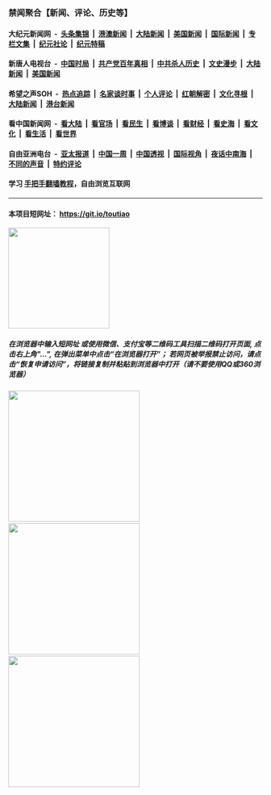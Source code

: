 ### 禁闻聚合【新闻、评论、历史等】

#### 大纪元新闻网 &nbsp;-&nbsp; [头条集锦](indexes/E头条集锦.md?t=02070233) &nbsp;|&nbsp; [港澳新闻](indexes/E港澳新闻.md?t=02070233)  &nbsp;|&nbsp; [大陆新闻](indexes/E大陆新闻.md?t=02070233) &nbsp;|&nbsp; [美国新闻](indexes/E美国新闻.md?t=02070233) &nbsp;|&nbsp; [国际新闻](indexes/E国际新闻.md?t=02070233) &nbsp;|&nbsp; [专栏文集](indexes/E专栏文集.md?t=02070233) &nbsp;|&nbsp; [纪元社论](indexes/E纪元社论.md?t=02070233) &nbsp;|&nbsp; [纪元特稿](indexes/E纪元特稿.md?t=02070233) 

#### 新唐人电视台 &nbsp;-&nbsp; [中国时局](indexes/N中国时局.md?t=02070233) &nbsp;|&nbsp; [共产党百年真相](indexes/N共产党百年真相.md?t=02070233) &nbsp;|&nbsp; [中共杀人历史](indexes/N中共杀人历史.md?t=02070233) &nbsp;|&nbsp; [文史漫步](indexes/N文史漫步.md?t=02070233) &nbsp;|&nbsp; [大陆新闻](indexes/N大陆新闻.md?t=02070233) &nbsp;|&nbsp; [美国新闻](indexes/N美国新闻.md?t=02070233)

#### 希望之声SOH &nbsp;-&nbsp; [热点追踪](indexes/H热点追踪.md?t=02070233) &nbsp;|&nbsp; [名家谈时事](indexes/H名家谈时事.md?t=02070233) &nbsp;|&nbsp; [个人评论](indexes/H个人评论.md?t=02070233)  &nbsp;|&nbsp; [红朝解密](indexes/H红朝解密.md?t=02070233) &nbsp;|&nbsp; [文化寻根](indexes/H文化寻根.md?t=02070233) &nbsp;|&nbsp; [大陆新闻](indexes/H大陆新闻.md?t=02070233) &nbsp;|&nbsp; [港台新闻](indexes/H港台新闻.md?t=02070233)

#### 看中国新闻网 &nbsp;-&nbsp; [看大陆](indexes/S看大陆.md?t=02070233) &nbsp;|&nbsp; [看官场](indexes/S看官场.md?t=02070233) &nbsp;|&nbsp; [看民生](indexes/S看民生.md?t=02070233)  &nbsp;|&nbsp; [看博谈](indexes/S看博谈.md?t=02070233) &nbsp;|&nbsp; [看财经](indexes/S看财经.md?t=02070233) &nbsp;|&nbsp; [看史海](indexes/S看史海.md?t=02070233) &nbsp;|&nbsp; [看文化](indexes/S看文化.md?t=02070233) &nbsp;|&nbsp; [看生活](indexes/S看生活.md?t=02070233) &nbsp;|&nbsp; [看世界](indexes/S看世界.md?t=02070233)

#### 自由亚洲电台 &nbsp;-&nbsp; [亚太报道](indexes/R亚太报道.md?t=02070233) &nbsp;|&nbsp; [中国一周](indexes/R中国一周.md?t=02070233) &nbsp;|&nbsp; [中国透视](indexes/R中国透视.md?t=02070233)  &nbsp;|&nbsp; [国际视角](indexes/R国际视角.md?t=02070233) &nbsp;|&nbsp; [夜话中南海](indexes/R夜话中南海.md?t=02070233) &nbsp;|&nbsp; [不同的声音](indexes/R不同的声音.md?t=02070233) &nbsp;|&nbsp; [特约评论](indexes/R特约评论.md?t=02070233)

#### 学习 [手把手翻墙教程](https://github.com/gfw-breaker/guides/wiki)，自由浏览互联网

----

#### 本项目短网址： https://git.io/toutiao
<img src="https://raw.githubusercontent.com/gfw-breaker/banned-news/master/scripts/img/qr.png" width="200px"/>  

##### 在浏览器中输入短网址 或使用微信、支付宝等二维码工具扫描二维码打开页面, 点击右上角"...", 在弹出菜单中点击“在浏览器打开”； 若网页被举报禁止访问，请点击“恢复申请访问”，将链接复制并粘贴到浏览器中打开（请不要使用QQ或360浏览器）

<img src="https://raw.githubusercontent.com/gfw-breaker/banned-news/master/scripts/img/1.png" width="260px"/> &nbsp; <img src="https://raw.githubusercontent.com/gfw-breaker/banned-news/master/scripts/img/2.png" width="260px"/> &nbsp; <img src="https://raw.githubusercontent.com/gfw-breaker/banned-news/master/scripts/img/3.png" width="260px"/>
